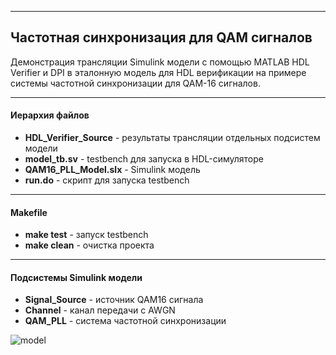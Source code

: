 ------

## Частотная синхронизация для QAM сигналов

Демонстрация трансляции Simulink модели с помощью MATLAB HDL Verifier и DPI в эталонную модель для HDL верификации на примере системы частотной синхронизации для QAM-16 сигналов. 

------

#### Иерархия файлов

- **HDL_Verifier_Source** - результаты трансляции отдельных подсистем модели
- **model_tb.sv** - testbench для запуска в HDL-симуляторе
- **QAM16_PLL_Model.slx** - Simulink модель
- **run.do** - скрипт для запуска testbench 

------

#### Makefile

- **make test** - запуск testbench 
- **make clean** - очистка проекта

------

#### Подсистемы Simulink модели

- **Signal_Source** - источник QAM16 сигнала
- **Channel** - канал передачи с AWGN
- **QAM_PLL** - система частотной синхронизации

![model](model.png)